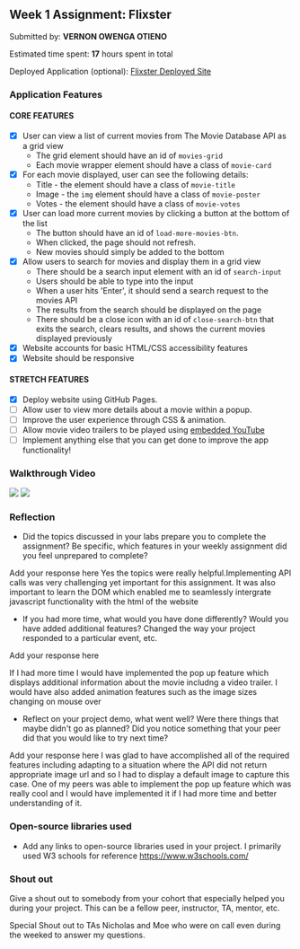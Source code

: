 ## Week 1 Assignment: Flixster

Submitted by: **VERNON OWENGA OTIENO**

Estimated time spent: **17** hours spent in total

Deployed Application (optional): [Flixster Deployed Site](https://thismustbevernon.github.io/flixster_starter/)

### Application Features

#### CORE FEATURES

- [x] User can view a list of current movies from The Movie Database API as a grid view
  - The grid element should have an id of `movies-grid`
  - Each movie wrapper element should have a class of `movie-card`
- [x] For each movie displayed, user can see the following details:
  - Title - the element should have a class of `movie-title`
  - Image - the `img` element should have a class of `movie-poster`
  - Votes - the element should have a class of `movie-votes`
- [x] User can load more current movies by clicking a button at the bottom of the list
  - The button should have an id of `load-more-movies-btn`.
  - When clicked, the page should not refresh.
  - New movies should simply be added to the bottom
- [x] Allow users to search for movies and display them in a grid view
  - There should be a search input element with an id of `search-input`
  - Users should be able to type into the input
  - When a user hits 'Enter', it should send a search request to the movies API
  - The results from the search should be displayed on the page
  - There should be a close icon with an id of `close-search-btn` that exits the search, clears results, and shows the current movies displayed previously
- [x] Website accounts for basic HTML/CSS accessibility features
- [x] Website should be responsive

#### STRETCH FEATURES

- [x] Deploy website using GitHub Pages. 
- [ ] Allow user to view more details about a movie within a popup.
- [ ] Improve the user experience through CSS & animation.
- [ ] Allow movie video trailers to be played using [embedded YouTube](https://support.google.com/youtube/answer/171780?hl=en)
- [ ] Implement anything else that you can get done to improve the app functionality!

### Walkthrough Video


![](https://media.giphy.com/media/EpNLNjBQVtWGe54AFJ/giphy.gif)
![](https://media.giphy.com/media/k8y5oC4UPi2y120zrv/giphy.gif)


### Reflection

* Did the topics discussed in your labs prepare you to complete the assignment? Be specific, which features in your weekly assignment did you feel unprepared to complete?


Add your response here
Yes the topics were really helpful.Implementing API calls was very challenging yet important for this assignment. It was also important to learn the DOM which enabled me to seamlessly intergrate javascript functionality with the html of the website



* If you had more time, what would you have done differently? Would you have added additional features? Changed the way your project responded to a particular event, etc.

Add your response here

If I had more time I would have implemented the pop up feature which displays additional information about the movie includng a video trailer.  I would have also added animation features such as the image sizes changing on mouse over

* Reflect on your project demo, what went well? Were there things that maybe didn't go as planned? Did you notice something that your peer did that you would like to try next time?

Add your response here
I was glad to have accomplished all of the required features including adapting to a situation where the API did not return appropriate image url and so I had to display a default image to capture this case.
One of my peers was able to implement the pop up feature which was really cool and I would have implemented it if I had more time and better understanding of it.

### Open-source libraries used

- Add any links to open-source libraries used in your project.
I primarily used W3 schools for reference
https://www.w3schools.com/

### Shout out

Give a shout out to somebody from your cohort that especially helped you during your project. This can be a fellow peer, instructor, TA, mentor, etc.

Special Shout out to TAs Nicholas and Moe who were on call even during the weeked to answer my questions.
